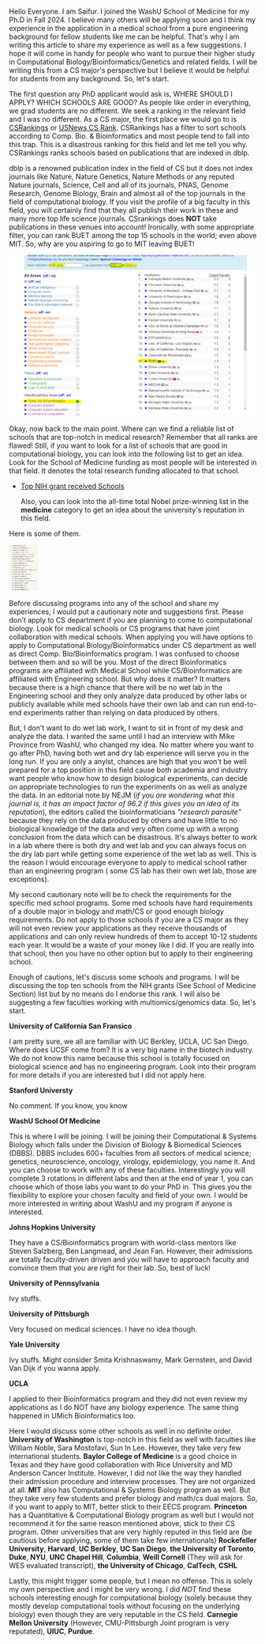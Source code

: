 Hello Everyone. I am Saifur. I joined the WashU School of Medicine for my Ph.D in Fall 2024. I believe many others will be applying soon and I think my experience in the application in a medical school from a pure engineering background for fellow students like me can be helpful.
That's why I am writing this article to share my experience as well as a few suggestions. I hope it will come in handy for people who want to pursue their higher study in Computational Biology/Bioinformatics/Genetics and related fields. I will be writing this from a 
CS major's perspective but I believe it would be helpful for students from any background. So, let's start.

The first question any PhD applicant would ask is, WHERE SHOULD I APPLY? WHICH SCHOOLS ARE GOOD? As people like order in everything, we grad students are no different. We seek a ranking in the relevant field and I was no different. As a CS major, the first place
we would go to is [CSRankings](https://csrankings.org/) or [USNews CS Rank](https://www.usnews.com/best-graduate-schools/top-science-schools/computer-science-rankings?_sort=rank-asc). CSRankings has a filter to sort schools according to Comp. Bio. & Bioinformatics and most people tend to fall into this trap. This is a disastrous ranking for this field and let me tell you why. CSRankings ranks schools based on publications that are indexed in dblp. 

dblp is a renowned publication index in the field of CS but it does not index journals like Nature, Nature Genetics, Nature Methods or any reputed Nature journals, Science, Cell and all of its journals, PNAS, Genome Research, Genome Biology, Brain and almost all of the top journals in the field of computational biology. If you visit the profile of a big faculty in this field, you will certainly find that they all publish their work in these and many more top life science journals. CSrankings does **NOT** take publications in these venues into account! Ironically, with some appropriate filter, you can rank BUET among the top 15 schools in the world; even above MIT. So, why are you aspiring to go to MIT leaving BUET!

![](CSRankings.PNG)

Okay, now back to the main point. Where can we find a reliable list of schools that are top-notch in medical research? Remember that all ranks are flawed! Still, if you want to look for a list of schools that are good in computational biology, you can look into the following list to get an idea. Look for the School of Medicine funding as most people will be interested in that field. It denotes the total research funding allocated to that school. 
- [Top NIH grant received Schools](https://www.forbes.com/sites/michaeltnietzel/2023/02/20/johns-hopkins-university-again-tops-list-of-leading-institutions-for-nih-funding/)

  Also, you can look into the all-time  total Nobel prize-winning list in the **medicine** category to get an idea about the university's reputation in this field.  [](https://www.aronfrishberg.com/projects/university-nobel-prizes)

Here is some of them.

<img src="image.png" width="60">

Before discussing programs into any of the school and share my experiences, I would put a cautionary note and suggestions first. Please don't apply to CS department if you are planning to come to computational biology. Look for medical schools or CS programs that have joint collaboration with medical schools. When applying you will have options to apply to Computational Biology/Bioinformatics under CS department as well as direct Comp. Bio/Bioinformatics program. I was confused to choose between them and so will be you. Most of the direct Bioinformatics programs are affiliated with Medical School while CS/Bioinformatics are affiliated with Engineering school. But why does it matter? It matters because there is a high chance that there will be no wet lab in the Engineering school and they only analyze data produced by other labs or publicly available while med schools have their own lab and can run end-to-end experiments rather than relying on data produced by others. 

But, I don't want to do wet lab work, I want to sit in front of my desk and analyze the data. I wanted the same until I had an interview with Mike Province from WashU, who changed my idea. No matter where you want to go after PhD, having both wet and dry lab experience will serve you in the long run. If you are only a anylst, chances are high that you won't be well prepared for a top position in this field cause both academia and industry want people who know how to design biological experiments, can decide on appropriate technologies to run the experiments on as well as analyze the data. In an editorial note by NEJM (*if you are wondering what this journal is, it has an impact factor of 96.2 if this gives you an idea of its reputation*), the editors called the bioinformaticians *"research parasite"* because they rely on the data produced by others and have little to no biological knowledge of the data and very often come up with a wrong conclusion from the data which can be disastrous. It's always better to work in a lab where there is both dry and wet lab and you can always focus on the dry lab part while getting some experience of the wet lab as well. This is the reason I would encourage everyone to apply to medical school rather than an engineering program ( some CS lab has their own wet lab, those are exceptions).

My second cautionary note will be to check the requirements for the specific med school programs. Some med schools have hard requirements of a double major in biology and math/CS or good enough biology requirements. Do not apply to those schools if you are a CS major as they will not even review your applications as they receive thousands of applications and can only review hundreds of them to accept 10-12 students each year. It would be a waste of your money like I did. If you are really into that school, then you have no other option but to apply to their engineering school.

Enough of cautions, let's discuss some schools and programs. I will be discussing the top ten schools from the NIH grants (See School of Medicine Section) list but by no means do I endorse this rank. I will also be suggesting a few faculties working with multiomics/genomics data. So, let's start.


**University of California San Fransico**

I am pretty sure, we all are familiar with UC Berkley, UCLA, UC San Diego. Where does UCSF come from? It is a very big name in the biotech industry. We do not know this name because this school is totally focused on biological science and has no engineering program. Look into their program for more details if you are interested but I did not apply here. 


**Stanford Universty**

No comment. If you know, you know

**WashU School Of Medicine**

This is where I will be joining. I will be joining their Computational & Systems Biology which falls under the Division of Biology & Biomedical Sciences (DBBS). DBBS includes 600+ faculties from all sectors of medical science; genetics, neuroscience, oncology, virology, epidemiology, you name it. And you can choose to work with any of these faculties. Interestingly you will complete 3 rotations in different labs and then at the end of year 1, you can choose which of those labs you want to do your PhD in. This gives you the flexibility to explore your chosen faculty and field of your own. I would be more interested in writing about WashU and my program if anyone is interested. 

**Johns Hopkins University**

They have a CS/Bioinformatics program with world-class mentors like Steven Salzberg, Ben Langmead, and Jean Fan. However, their admissions are totally faculty-driven driven and you will have to approach faculty and convince them that you are right for their lab. So, best of luck!

**University of Pennsylvania**

Ivy stuffs.

**University of Pittsburgh**

Very focused on medical sciences. I have no idea though.

**Yale University**

Ivy stuffs. Might consider Smita Krishnaswamy, Mark Gernstein, and David Van Dijk if you wanna apply.

**UCLA**

I applied to their Bioinformatics program and they did not even review my applications as I do NOT have any biology experience. The same thing happened in UMich Bioinformatics too.

Here I would discuss some other schools as well in no definite order. **University of Washington** is top-notch in this field as well with faculties like William Noble, Sara Mostofavi, Sun In Lee. However, they take very few international students. **Baylor College of Medicine** is a good choice in Texas and they have good collaboration with Rice University and MD Anderson Cancer Institute. However, I did not like the way they handled their admission procedure and interview processes. They are not organized at all. **MIT** also has Computational & Systems Biology program as well. But they take very few students and prefer biology and math/cs dual majors. So, if you want to apply to MIT, better stick to their EECS program. **Princeton** has a Quantitative & Computational Biology program as well but I would not recommend it for the same reason mentioned above, stick to their CS program. Other universities that are very highly reputed in this field are (be cautious before applying, some of them take few internationals) **Rockefeller University**, **Harvard**, **UC Berkley**, **UC San Diego**, **the University of Toronto**, **Duke**, **NYU**, **UNC Chapel Hill**, **Columbia**, **Weill Cornell** (They will ask for WES evaluated transcript), **the University of Chicago**, **CalTech**, **CSHL** 

Lastly, this might trigger some people, but I mean no offense. This is solely my own perspective and I might be very wrong. I did *NOT* find these schools interesting enough for computational biology (solely because they mostly develop computational tools without focusing on the underlying biology) even though they are very reputable in the CS field. **Carnegie Mellon University** (However, CMU-Pittsburgh Joint program is very reputated), **UIUC**, **Purdue**. 





